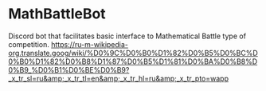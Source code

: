 # MathBattleBot
Discord bot that facilitates basic interface to Mathematical Battle type of competition. https://ru-m-wikipedia-org.translate.goog/wiki/%D0%9C%D0%B0%D1%82%D0%B5%D0%BC%D0%B0%D1%82%D0%B8%D1%87%D0%B5%D1%81%D0%BA%D0%B8%D0%B9_%D0%B1%D0%BE%D0%B9?_x_tr_sl=ru&amp;_x_tr_tl=en&amp;_x_tr_hl=ru&amp;_x_tr_pto=wapp
